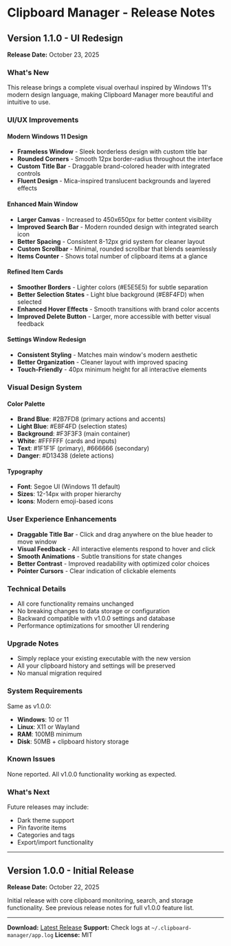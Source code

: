 # Clipboard Manager - Release Notes

## Version 1.1.0 - UI Redesign

**Release Date:** October 23, 2025

### What's New

This release brings a complete visual overhaul inspired by Windows 11's modern design language, making Clipboard Manager more beautiful and intuitive to use.

### UI/UX Improvements

#### Modern Windows 11 Design
- **Frameless Window** - Sleek borderless design with custom title bar
- **Rounded Corners** - Smooth 12px border-radius throughout the interface
- **Custom Title Bar** - Draggable brand-colored header with integrated controls
- **Fluent Design** - Mica-inspired translucent backgrounds and layered effects

#### Enhanced Main Window
- **Larger Canvas** - Increased to 450x650px for better content visibility
- **Improved Search Bar** - Modern rounded design with integrated search icon
- **Better Spacing** - Consistent 8-12px grid system for cleaner layout
- **Custom Scrollbar** - Minimal, rounded scrollbar that blends seamlessly
- **Items Counter** - Shows total number of clipboard items at a glance

#### Refined Item Cards
- **Smoother Borders** - Lighter colors (#E5E5E5) for subtle separation
- **Better Selection States** - Light blue background (#E8F4FD) when selected
- **Enhanced Hover Effects** - Smooth transitions with brand color accents
- **Improved Delete Button** - Larger, more accessible with better visual feedback

#### Settings Window Redesign
- **Consistent Styling** - Matches main window's modern aesthetic
- **Better Organization** - Cleaner layout with improved spacing
- **Touch-Friendly** - 40px minimum height for all interactive elements

### Visual Design System

#### Color Palette
- **Brand Blue**: #2B7FD8 (primary actions and accents)
- **Light Blue**: #E8F4FD (selection states)
- **Background**: #F3F3F3 (main container)
- **White**: #FFFFFF (cards and inputs)
- **Text**: #1F1F1F (primary), #666666 (secondary)
- **Danger**: #D13438 (delete actions)

#### Typography
- **Font**: Segoe UI (Windows 11 default)
- **Sizes**: 12-14px with proper hierarchy
- **Icons**: Modern emoji-based icons

### User Experience Enhancements

- **Draggable Title Bar** - Click and drag anywhere on the blue header to move window
- **Visual Feedback** - All interactive elements respond to hover and click
- **Smooth Animations** - Subtle transitions for state changes
- **Better Contrast** - Improved readability with optimized color choices
- **Pointer Cursors** - Clear indication of clickable elements

### Technical Details

- All core functionality remains unchanged
- No breaking changes to data storage or configuration
- Backward compatible with v1.0.0 settings and database
- Performance optimizations for smoother UI rendering

### Upgrade Notes

- Simply replace your existing executable with the new version
- All your clipboard history and settings will be preserved
- No manual migration required

### System Requirements

Same as v1.0.0:
- **Windows**: 10 or 11
- **Linux**: X11 or Wayland
- **RAM**: 100MB minimum
- **Disk**: 50MB + clipboard history storage

### Known Issues

None reported. All v1.0.0 functionality working as expected.

### What's Next

Future releases may include:
- Dark theme support
- Pin favorite items
- Categories and tags
- Export/import functionality

---

## Version 1.0.0 - Initial Release

**Release Date:** October 22, 2025

Initial release with core clipboard monitoring, search, and storage functionality. See previous release notes for full v1.0.0 feature list.

---

**Download:** [Latest Release](https://github.com/Ratul345/Clipboard-Manager/releases)
**Support:** Check logs at `~/.clipboard-manager/app.log`
**License:** MIT
